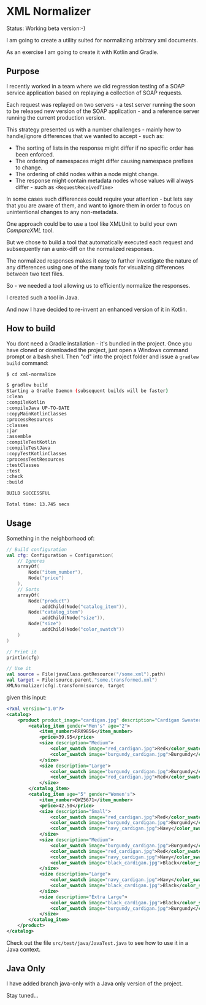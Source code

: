 # XML Normalizer

Status: Working beta version:-)

I am going to create a utility suited for normalizing arbitrary xml documents.

As an exercise I am going to create it with Kotlin and Gradle.

## Purpose
I recently worked in a team where we did regression testing of a SOAP service application
based on replaying a collection of SOAP requests.

Each request was replayed on two servers - a test server running the soon to be released
new version of the SOAP application - and a reference server running the current production version.

This strategy presented us with a number challenges - mainly how to handle/ignore differences that we 
wanted to accept - such as:

*   The sorting of lists in the response might differ if no specific order has been enforced.
*   The ordering of namespaces might differ causing namespace prefixes to change.
*   The ordering of child nodes within a node might change.
*   The response might contain metadata nodes whose values will always differ - such as `<RequestReceivedTime>`

In some cases such differences could require your attention - but lets say that you are aware of 
them, and want to ignore them in order to focus on unintentional changes to any non-metadata.

One approach could be to use a tool like XMLUnit to build your own _CompareXML_ tool.

But we chose to build a tool that automatically executed each request and subsequently ran a unix-diff 
on the normalized responses.

The normalized responses makes it easy to further investigate the nature of any differences using
one of the many tools for visualizing differences between two text files.

So - we needed a tool allowing us to efficiently normalize the responses.

I created such a tool in Java.

And now I have decided to re-invent an enhanced version of it in Kotlin.

## How to build
You dont need a Gradle installation - it's bundled in the project. 
Once you have cloned or downloaded the project, just open a Windows command prompt or
a bash shell. Then "cd" into the project folder and issue a `gradlew build` command:

```bash
$ cd xml-normalize

$ gradlew build
Starting a Gradle Daemon (subsequent builds will be faster)
:clean
:compileKotlin
:compileJava UP-TO-DATE
:copyMainKotlinClasses
:processResources
:classes
:jar
:assemble
:compileTestKotlin
:compileTestJava
:copyTestKotlinClasses
:processTestResources
:testClasses
:test
:check
:build

BUILD SUCCESSFUL

Total time: 13.745 secs
```

## Usage
Something in the neighborhood of:

```kotlin
// Build configuration
val cfg: Configuration = Configuration(
    // Ignores
    arrayOf(
        Node("item_number"),
        Node("price")
    ),
    // Sorts
    arrayOf(
        Node("product")
            .addChild(Node("catalog_item")),
        Node("catalog_item")
            .addChild(Node("size")),
        Node("size")
            .addChild(Node("color_swatch"))
    )
)

// Print it
println(cfg)

// Use it
val source = File(javaClass.getResource("/some.xml").path)
val target = File(source.parent,"some.transformed.xml")
XMLNormalizer(cfg).transform(source, target    
```

given this input:

```xml
<?xml version="1.0"?>
<catalog>
    <product product_image="cardigan.jpg" description="Cardigan Sweater">
        <catalog_item gender="Men's" age="2">
            <item_number>RRX9856</item_number>
            <price>39.95</price>
            <size description="Medium">
                <color_swatch image="red_cardigan.jpg">Red</color_swatch>
                <color_swatch image="burgundy_cardigan.jpg">Burgundy</color_swatch>
            </size>
            <size description="Large">
                <color_swatch image="burgundy_cardigan.jpg">Burgundy</color_swatch>
                <color_swatch image="red_cardigan.jpg">Red</color_swatch>
            </size>
        </catalog_item>
        <catalog_item age="5" gender="Women's">
            <item_number>QWZ5671</item_number>
            <price>42.50</price>
            <size description="Small">
                <color_swatch image="red_cardigan.jpg">Red</color_swatch>
                <color_swatch image="burgundy_cardigan.jpg">Burgundy</color_swatch>
                <color_swatch image="navy_cardigan.jpg">Navy</color_swatch>
            </size>
            <size description="Medium">
                <color_swatch image="burgundy_cardigan.jpg">Burgundy</color_swatch>
                <color_swatch image="red_cardigan.jpg">Red</color_swatch>
                <color_swatch image="navy_cardigan.jpg">Navy</color_swatch>
                <color_swatch image="black_cardigan.jpg">Black</color_swatch>
            </size>
            <size description="Large">
                <color_swatch image="navy_cardigan.jpg">Navy</color_swatch>
                <color_swatch image="black_cardigan.jpg">Black</color_swatch>
            </size>
            <size description="Extra Large">
                <color_swatch image="black_cardigan.jpg">Black</color_swatch>
                <color_swatch image="burgundy_cardigan.jpg">Burgundy</color_swatch>
            </size>
        </catalog_item>
    </product>
</catalog>
```

Check out the file `src/test/java/JavaTest.java` to see how to use it in a Java context.

## Java Only
I have added branch java-only with a Java only version of the project.

Stay tuned...

